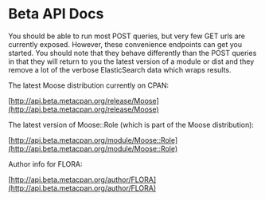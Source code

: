# Beta API Docs

You should be able to run most POST queries, but very few GET urls are currently exposed. However, these convenience endpoints can get you started.  You should note that they behave differently than the POST queries in that they will return to you the latest version of a module or dist and they remove a lot of the verbose ElasticSearch data which wraps results.

The latest Moose distribution currently on CPAN:

[http://api.beta.metacpan.org/release/Moose](http://api.beta.metacpan.org/release/Moose)

The latest version of Moose::Role (which is part of the Moose distribution):

[http://api.beta.metacpan.org/module/Moose::Role](http://api.beta.metacpan.org/module/Moose::Role)

Author info for FLORA:

[http://api.beta.metacpan.org/author/FLORA](http://api.beta.metacpan.org/author/FLORA)